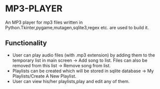 # MP3-PLAYER

An MP3 player for mp3 files written in Python.Tkinter,pygame,mutagen,sqlite3,regex etc. are used to build it.
## Functionality 
- User can play audio files (with .mp3 extension) by adding them to the temporary list in main screen -> Add song to list. 
Files can also be removed from this list -> Remove song from list.
- Playlists can be created which will be stored in sqlite database -> My Playlists/Create A New Playlist.
- User can view his/her playlists,play and edit any of them.

